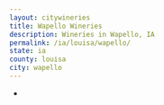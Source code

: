 ```yaml
---
layout: citywineries
title: Wapello Wineries
description: Wineries in Wapello, IA
permalink: /ia/louisa/wapello/
state: ia
county: louisa
city: wapello
---
```

-
